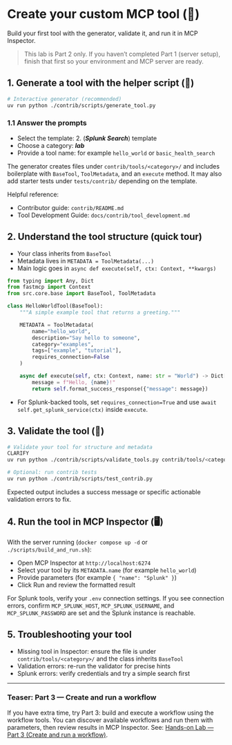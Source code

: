 # Create your custom MCP tool (🧩)

Build your first tool with the generator, validate it, and run it in MCP Inspector.

> This lab is Part 2 only. If you haven’t completed Part 1 (server setup), finish that first so your environment and MCP server are ready.

## 1. Generate a tool with the helper script (🚀)

```bash
# Interactive generator (recommended)
uv run python ./contrib/scripts/generate_tool.py
```

### 1.1 Answer the prompts

- Select the template: 2. (***Splunk Search***) template
- Choose a category: ***lab***
- Provide a tool name: for example `hello_world` or `basic_health_search`

The generator creates files under `contrib/tools/<category>/` and includes boilerplate with `BaseTool`, `ToolMetadata`, and an `execute` method. It may also add starter tests under `tests/contrib/` depending on the template.

Helpful reference:
- Contributor guide: `contrib/README.md`
- Tool Development Guide: `docs/contrib/tool_development.md`

## 2. Understand the tool structure (quick tour)

- Your class inherits from `BaseTool`
- Metadata lives in `METADATA = ToolMetadata(...)`
- Main logic goes in `async def execute(self, ctx: Context, **kwargs)`

```python
from typing import Any, Dict
from fastmcp import Context
from src.core.base import BaseTool, ToolMetadata

class HelloWorldTool(BaseTool):
    """A simple example tool that returns a greeting."""

    METADATA = ToolMetadata(
        name="hello_world",
        description="Say hello to someone",
        category="examples",
        tags=["example", "tutorial"],
        requires_connection=False
    )

    async def execute(self, ctx: Context, name: str = "World") -> Dict[str, Any]:
        message = f"Hello, {name}!"
        return self.format_success_response({"message": message})
```

- For Splunk-backed tools, set `requires_connection=True` and use `await self.get_splunk_service(ctx)` inside `execute`.

## 3. Validate the tool (🔎)

```bash
# Validate your tool for structure and metadata
CLARIFY
uv run python ./contrib/scripts/validate_tools.py contrib/tools/<category>/<your_tool>.py

# Optional: run contrib tests
uv run python ./contrib/scripts/test_contrib.py
```

Expected output includes a success message or specific actionable validation errors to fix.

## 4. Run the tool in MCP Inspector (🖥️)

With the server running (`docker compose up -d` or `./scripts/build_and_run.sh`):

- Open MCP Inspector at `http://localhost:6274`
- Select your tool by its `METADATA.name` (for example `hello_world`)
- Provide parameters (for example `{ "name": "Splunk" }`)
- Click Run and review the formatted result

For Splunk tools, verify your `.env` connection settings. If you see connection errors, confirm `MCP_SPLUNK_HOST`, `MCP_SPLUNK_USERNAME`, and `MCP_SPLUNK_PASSWORD` are set and the Splunk instance is reachable.

## 5. Troubleshooting your tool

- Missing tool in Inspector: ensure the file is under `contrib/tools/<category>/` and the class inherits `BaseTool`
- Validation errors: re-run the validator for precise hints
- Splunk errors: verify credentials and try a simple search first

---

### Teaser: Part 3 — Create and run a workflow

If you have extra time, try Part 3: build and execute a workflow using the workflow tools. You can discover available workflows and run them with parameters, then review results in MCP Inspector. See: [Hands-on Lab — Part 3 (Create and run a workflow)](https://github.com/deslicer/mcp-for-splunk/blob/main/docs/labs/hands-on-lab.md#part-3--extra-create-and-run-a-workflow-).
